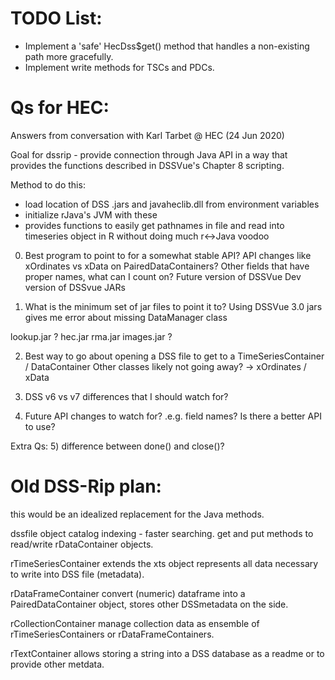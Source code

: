 TODO List:
==========
- Implement a 'safe' HecDss$get() method that handles a non-existing path more gracefully.
- Implement write methods for TSCs and PDCs.

Qs for HEC:
===========
Answers from conversation with Karl Tarbet @ HEC (24 Jun 2020)

Goal for dssrip - provide connection through Java API in a way that provides the functions described in DSSVue's Chapter 8 scripting.

Method to do this:
- load location of DSS .jars and javaheclib.dll from environment variables
- initialize rJava's JVM with these
- provides functions to easily get pathnames in file and read into timeseries object in R without doing much r<->Java voodoo

0) Best program to point to for a somewhat stable API?
  API changes like xOrdinates vs xData on PairedDataContainers?
  Other fields that have proper names, what can I count on?
  Future version of DSSVue
  Dev version of DSSvue JARs
  
1) What is the minimum set of jar files to point it to?
Using DSSVue 3.0 jars gives me error about missing DataManager class

lookup.jar ?
hec.jar
rma.jar
images.jar ?

2) Best way to go about opening a DSS file to get to a TimeSeriesContainer / DataContainer
Other classes likely not going away?
-> xOrdinates / xData

3) DSS v6 vs v7 differences that I should watch for?

4) Future API changes to watch for?
  .e.g. field names?
  Is there a better API to use?

Extra Qs:
5) difference between done() and close()?




Old DSS-Rip plan:
=================
this would be an idealized replacement for the Java methods.

dssfile object
  catalog indexing - faster searching.
  get and put methods to read/write rDataContainer objects.

rTimeSeriesContainer
  extends the xts object
  represents all data necessary to write into DSS file (metadata).

rDataFrameContainer
  convert (numeric) dataframe into a PairedDataContainer object, stores other DSSmetadata on the side.

rCollectionContainer
  manage collection data as ensemble of rTimeSeriesContainers or rDataFrameContainers.

rTextContainer
  allows storing a string into a DSS database as a readme or to provide other metdata.
  